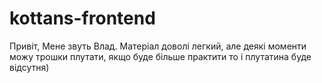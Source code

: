# kottans-frontend
Привіт, Мене звуть Влад.
Матеріал доволі легкий, але деякі моменти можу трошки плутати, якщо буде більше практити то і плутатина буде відсутня)
